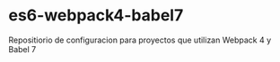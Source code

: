 # es6-webpack4-babel7
Repositiorio de configuracion para proyectos que utilizan Webpack 4 y Babel 7
